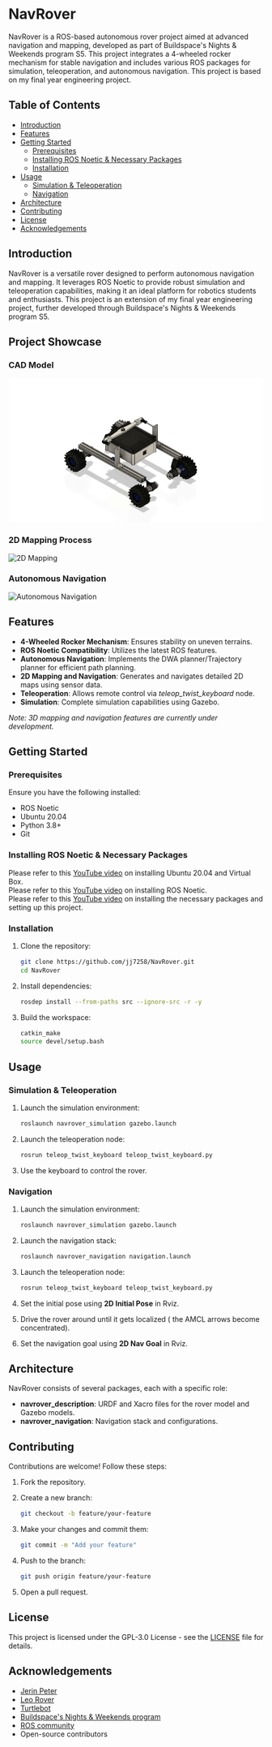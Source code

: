 # NavRover

NavRover is a ROS-based autonomous rover project aimed at advanced navigation and mapping, developed as part of Buildspace's Nights & Weekends program S5. This project integrates a 4-wheeled rocker mechanism for stable navigation and includes various ROS packages for simulation, teleoperation, and autonomous navigation. This project is based on my final year engineering project.

## Table of Contents

- [Introduction](#introduction)
- [Features](#features)
- [Getting Started](#getting-started)
  - [Prerequisites](#prerequisites)
  - [Installing ROS Noetic & Necessary Packages](#installing-ros-noetic--necessary-packages)
  - [Installation](#installation)
- [Usage](#usage)
  - [Simulation & Teleoperation](#simulation--teleoperation)
  - [Navigation](#navigation)
- [Architecture](#architecture)
- [Contributing](#contributing)
- [License](#license)
- [Acknowledgements](#acknowledgements)

## Introduction

NavRover is a versatile rover designed to perform autonomous navigation and mapping. It leverages ROS Noetic to provide robust simulation and teleoperation capabilities, making it an ideal platform for robotics students and enthusiasts. This project is an extension of my final year engineering project, further developed through Buildspace's Nights & Weekends program S5.

## Project Showcase

### CAD Model
![Rover CAD Model](assets/navrover_cad_model.gif)

### 2D Mapping Process
![2D Mapping](assets/navrover_teleoperation_&_2d_mapping.gif)

### Autonomous Navigation
![Autonomous Navigation](assets/navrover_navigation.gif)

## Features

- **4-Wheeled Rocker Mechanism**: Ensures stability on uneven terrains.
- **ROS Noetic Compatibility**: Utilizes the latest ROS features.
- **Autonomous Navigation**: Implements the DWA planner/Trajectory planner for efficient path planning.
- **2D Mapping and Navigation**: Generates and navigates detailed 2D maps using sensor data.
- **Teleoperation**: Allows remote control via *teleop_twist_keyboard* node.
- **Simulation**: Complete simulation capabilities using Gazebo.

*Note: 3D mapping and navigation features are currently under development.*

## Getting Started

### Prerequisites

Ensure you have the following installed:

- ROS Noetic
- Ubuntu 20.04
- Python 3.8+
- Git

### Installing ROS Noetic & Necessary Packages

Please refer to this [YouTube video](https://youtu.be/x5MhydijWmc?si=WYQ-wIAWBsNOwxfo) on installing Ubuntu 20.04 and Virtual Box.  
Please refer to this [YouTube video](https://youtu.be/ZA7u2XPmnlo?si=0cQu7ZOh-GIMOnjV) on installing ROS Noetic.  
Please refer to this [YouTube video](https://youtu.be/Jbyb0kQXhJU?si=8C96k2CQqmoKXb9S) on installing the necessary packages and setting up this project.  


### Installation

1. Clone the repository:

    ```bash
    git clone https://github.com/jj7258/NavRover.git
    cd NavRover
    ```

2. Install dependencies:

    ```bash
    rosdep install --from-paths src --ignore-src -r -y
    ```

3. Build the workspace:

    ```bash
    catkin_make
    source devel/setup.bash
    ```

## Usage

### Simulation & Teleoperation

1. Launch the simulation environment:

    ```bash
    roslaunch navrover_simulation gazebo.launch
    ```

2. Launch the teleoperation node:

    ```bash
    rosrun teleop_twist_keyboard teleop_twist_keyboard.py
    ```

3. Use the keyboard to control the rover.

### Navigation

1. Launch the simulation environment:

    ```bash
    roslaunch navrover_simulation gazebo.launch
    ```

2. Launch the navigation stack:

    ```bash
    roslaunch navrover_navigation navigation.launch
    ```

3. Launch the teleoperation node:

    ```bash
    rosrun teleop_twist_keyboard teleop_twist_keyboard.py
    ```

4. Set the initial pose using **2D Initial Pose** in Rviz.
5. Drive the rover around until it gets localized ( the AMCL arrows become concentrated).
6. Set the navigation goal using **2D Nav Goal** in Rviz.

## Architecture

NavRover consists of several packages, each with a specific role:

- **navrover_description**: URDF and Xacro files for the rover model and Gazebo models.
- **navrover_navigation**: Navigation stack and configurations.

## Contributing

Contributions are welcome! Follow these steps:

1. Fork the repository.
2. Create a new branch:

    ```bash
    git checkout -b feature/your-feature
    ```

3. Make your changes and commit them:

    ```bash
    git commit -m "Add your feature"
    ```

4. Push to the branch:

    ```bash
    git push origin feature/your-feature
    ```

5. Open a pull request.

## License

This project is licensed under the GPL-3.0 License - see the [LICENSE](LICENSE) file for details.

## Acknowledgements

- [Jerin Peter](https://github.com/jerinpeter)
- [Leo Rover](https://www.leorover.tech/)
- [Turtlebot](https://github.com/turtlebot/turtlebot)
- [Buildspace's Nights & Weekends program](https://buildspace.so/nw)
- [ROS community](https://discourse.ros.org/)
- Open-source contributors

